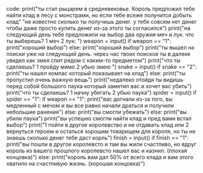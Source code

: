code:
print("ты стал рыцарем в средневековье. Король предложил тебе найти клад в лесу с монстрами, но если тебе всеже получится добыть клад" 
      "не известно сколько ты получишь денег. у тебя совсем нет денег чтобы даже просто купить денег из-за этого ты согласился")
print("на следующий день тебе предложили на выбор два оружия меч и лук. что ты выберешь? 1 меч 2 лук: ")
weapon = input()
if weapon == "1":
      print("хороший выбор")
else:
      print("хороший выбор")
print("ты вышел на поиски уже на следующий день. через час твоих поисков ты в далеке увидел как змея спит рядом с каким-то предметом")
print("что ты сделаешь? 1 пройду мимо 2 убью змею ")
snake = input()
if snake == "2":
      print("ты нашел компас который показывает на клад")
else:
      print("ты пропустил очень важную вещь")
print("недалеко отойдя ты видишь перед собой большого паука который заметил вас и хочет вас убить")
print("что ты сделаешь? 1 начну убегать 2 убью паука")
spider = input()
if spider == "1":
      if weapon == "1":
            print("вас догнали из-за того, вы медленный с мечом и вы все равно начали драться и получили небольшие ранения")
      else:
            print("вы смогли убежать")
else:
      print("вы убили паука")
print("вы успешно смогли найти клад и пред вами встал выбор")
print("1 пойти в другое королевство и не отдавать клад или 2 вернуться героем и остаться хорошим товарищем для короля, но ты не знаешь сколько денег тебе даст корль")
finish = input()
if finish == "1":
      print("вы пошли в другое королевсто и там вы жили счастливо, но вдруг король из вашего прошлого королевсто нашел вас и казнил. (плохая концовка)")
else:
      print("король вам дал 50% от всего клада и вам этого хватило на счастливую жизнь. (хорошая концовка)")
